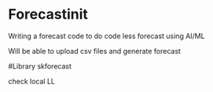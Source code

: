 # Forecastinit
Writing a forecast code to do code less forecast using AI/ML

Will be able to upload csv files and generate forecast 

#Library 
skforecast

check local
LL